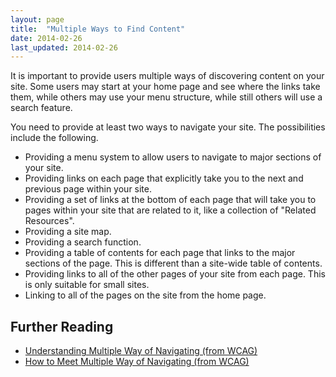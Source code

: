 ```yaml
---
layout: page
title:  "Multiple Ways to Find Content"
date: 2014-02-26
last_updated: 2014-02-26
---
```


It is important to provide users multiple ways of discovering content on your site. Some users may start at your home page and see where the links take them, while others may use your menu structure, while still others will use a search feature.

You need to provide at least two ways to navigate your site. The possibilities include the following.

-   Providing a menu system to allow users to navigate to major sections of your site.
-   Providing links on each page that explicitly take you to the next and previous page within your site.
-   Providing a set of links at the bottom of each page that will take you to pages within your site that are related to it, like a collection of "Related Resources".
-   Providing a site map.
-   Providing a search function.
-   Providing a table of contents for each page that links to the major sections of the page. This is different than a site-wide table of contents.
-   Providing links to all of the other pages of your site from each page. This is only suitable for small sites.
-   Linking to all of the pages on the site from the home page.

Further Reading
---------------

-   [Understanding Multiple Way of Navigating (from WCAG)](http://www.w3.org/TR/UNDERSTANDING-WCAG20/navigation-mechanisms-mult-loc.html)
-   [How to Meet Multiple Way of Navigating (from WCAG)](http://www.w3.org/WAI/WCAG20/quickref/#qr-navigation-mechanisms-mult-loc)

